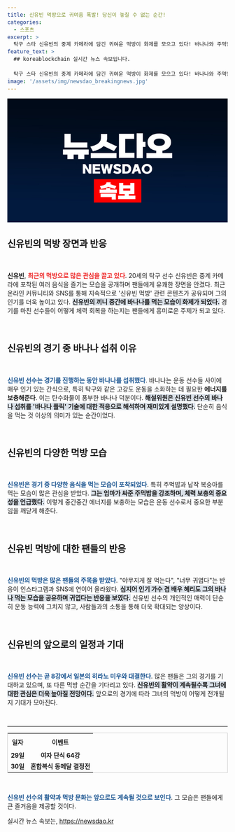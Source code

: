 ```yaml
---
title: 신유빈 먹방으로 귀여움 폭발! 당신이 놓칠 수 없는 순간!
categories:
  - 스포츠
excerpt: >
  탁구 스타 신유빈의 중계 카메라에 담긴 귀여운 먹방이 화제를 모으고 있다! 바나나와 주먹밥을 즐기는 모습이 온라인에서 폭발적인 조회수를 기록하며 시선을 사로잡고 있다. 얼른 광고 모델로!라는 반응 속, 신유빈의 8강전도 기대된다.
feature_text: >
  ## koreablockchain 실시간 뉴스 속보입니다.

  탁구 스타 신유빈의 중계 카메라에 담긴 귀여운 먹방이 화제를 모으고 있다! 바나나와 주먹밥을 즐기는 모습이 온라인에서 폭발적인 조회수를 기록하며 시선을 사로잡고 있다. 얼른 광고 모델로!라는 반응 속, 신유빈의 8강전도 기대된다.
image: '/assets/img/newsdao_breakingnews.jpg'
---
```


<p><img src="/assets/img/newsdao_breakingnews.jpg" alt="koreablockchain 속보" /></p>

<h2 data-ke-size="size26">신유빈의 먹방 장면과 반응</h2>

<p data-ke-size="size16">&nbsp;</p>

<p><strong><b>신유빈</b></strong>, <b><span style="color: #ee2323;">최근의 먹방으로 많은 관심을 끌고 있다</span></b>. 20세의 탁구 선수 신유빈은 중계 카메라에 포착된 여러 음식을 즐기는 모습을 공개하며 팬들에게 유쾌한 장면을 안겼다. 최근 온라인 커뮤니티와 SNS를 통해 지속적으로 '신유빈 먹방' 관련 콘텐츠가 공유되며 그의 인기를 더욱 높이고 있다. <b><span style="background-color: #21538527;">신유빈의 끼니 중간에 바나나를 먹는 모습이 화제가 되었다.</span></b> 경기를 마친 선수들이 어떻게 체력 회복을 하는지는 팬들에게 흥미로운 주제가 되고 있다.</p>

<p data-ke-size="size16">&nbsp;</p>

<h2 data-ke-size="size26">신유빈의 경기 중 바나나 섭취 이유</h2>

<p data-ke-size="size16">&nbsp;</p>

<p><b><span style="color: #1a5490;">신유빈 선수는 경기를 진행하는 동안 바나나를 섭취했다</span></b>. 바나나는 운동 선수들 사이에 매우 인기 있는 간식으로, 특히 탁구와 같은 고강도 운동을 소화하는 데 필요한 <b>에너지를 보충해준다</b>. 이는 탄수화물이 풍부한 바나나 덕분이다. <b><span style="background-color: #21538527;">해설위원은 신유빈 선수의 바나나 섭취를 '바나나 플릭' 기술에 대한 적응으로 해석하며 재미있게 설명했다.</span></b> 단순히 음식을 먹는 것 이상의 의미가 있는 순간이었다.</p>

<p data-ke-size="size16">&nbsp;</p>

<h2 data-ke-size="size26">신유빈의 다양한 먹방 모습</h2>

<p data-ke-size="size16">&nbsp;</p>

<p><b><span style="color: #1a5490;">신유빈은 경기 중 다양한 음식을 먹는 모습이 포착되었다</span></b>. 특히 주먹밥과 납작 복숭아를 먹는 모습이 많은 관심을 받았다. <b><span style="background-color: #21538527;">그는 엄마가 싸준 주먹밥을 강조하며, 체력 보충의 중요성을 언급했다.</span></b> 이렇게 중간중간 에너지를 보충하는 모습은 운동 선수로서 중요한 부분임을 깨닫게 해준다.</p>

<p data-ke-size="size16">&nbsp;</p>

<h2 data-ke-size="size26">신유빈 먹방에 대한 팬들의 반응</h2>

<p data-ke-size="size16">&nbsp;</p>

<p><b><span style="color: #1a5490;">신유빈의 먹방은 많은 팬들의 주목을 받았다</span></b>. "야무지게 잘 먹는다", "너무 귀엽다"는 반응이 인스타그램과 SNS에 연이어 올라왔다. <b><span style="background-color: #21538527;">심지어 인기 가수 겸 배우 혜리도 그의 바나나 먹는 모습을 공유하며 귀엽다는 반응을 보였다.</span></b> 신유빈 선수의 개인적인 매력이 단순히 운동 능력에 그치지 않고, 사람들과의 소통을 통해 더욱 확대되는 양상이다.</p>

<p data-ke-size="size16">&nbsp;</p>

<h2 data-ke-size="size26">신유빈의 앞으로의 일정과 기대</h2>

<p data-ke-size="size16">&nbsp;</p>

<p><b><span style="color: #1a5490;">신유빈 선수는 곧 8강에서 일본의 히라노 미우와 대결한다</span></b>. 많은 팬들은 그의 경기를 기대하고 있으며, 또 다른 먹방 순간을 기다리고 있다. <b><span style="background-color: #21538527;">신유빈의 활약이 계속될수록 그녀에 대한 관심은 더욱 높아질 전망이다.</span></b> 앞으로의 경기에 따라 그녀의 먹방이 어떻게 전개될지 기대가 모아진다.</p>

<p data-ke-size="size16">&nbsp;</p>

<hr/>

<table style="width:100%; border:1px solid #ccc;">
  <tr>
    <th style="text-align: center; height: 30px;"><b>일자</b></th>
    <th style="text-align: center; height: 30px;"><b>이벤트</b></th>
  </tr>
  <tr>
    <td style="text-align: center; height: 17px;"><b>29일</b></td>
    <td style="text-align: center; height: 17px;"><b>여자 단식 64강</b></td>
  </tr>
  <tr>
    <td style="text-align: center; height: 17px;"><b>30일</b></td>
    <td style="text-align: center; height: 17px;"><b>혼합복식 동메달 결정전</b></td>
  </tr>
</table>

<p data-ke-size="size16">&nbsp;</p>

<p><b><span style="color: #1a5490;">신유빈 선수의 활약과 먹방 문화는 앞으로도 계속될 것으로 보인다</span></b>. 그 모습은 팬들에게 큰 즐거움을 제공할 것이다.</p>
실시간 뉴스 속보는, <a href="https://newsdao.kr" rel="dofollow">https://newsdao.kr</a>


